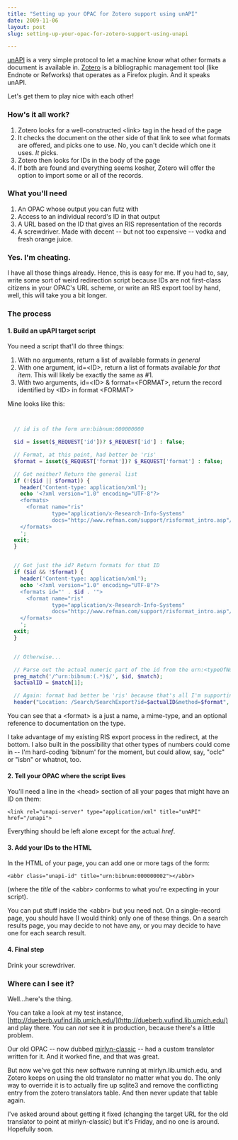 ```yaml
---
title: "Setting up your OPAC for Zotero support using unAPI"
date: 2009-11-06
layout: post
slug: setting-up-your-opac-for-zotero-support-using-unapi

---
```


[unAPI](http://unapi.info) is a very simple protocol to let a machine know what other formats a document is available in. [Zotero](http://zotero.org) is a bibliographic management tool (like Endnote or Refworks) that operates as a Firefox plugin. And it speaks unAPI.

Let's get them to play nice with each other!

### How's it all work?

  1. Zotero looks for a well-constructed &lt;link&gt; tag in the head of the page
  2. It checks the document on the other side of that link to see what formats are offered, and picks one to use. No, you can't decide which one it uses. *It* picks.
  2. Zotero then looks for IDs in the body of the page
  3. If both are found and everything seems kosher, Zotero will offer the option to import some or all of the records.

### What you'll need

  1. An OPAC whose output you can futz with
  2. Access to an individual record's ID in that output
  3. A URL based on the ID that gives an RIS representation of the records
  4. A screwdriver. Made with decent -- but not too expensive -- vodka and fresh orange juice.


### Yes. I'm cheating.

I have all those things already. Hence, this is easy for me. If you had to, say, write some sort of weird redirection script because IDs are not first-class citizens in your OPAC's URL scheme, or write an RIS export tool by hand, well, this will take you a bit longer.

### The process

#### 1. Build an upAPI target script

You need a script that'll do three things:

  1. With no arguments, return a list of available formats *in general*
  2. With one argument, id=&lt;ID&gt;, return a list of formats available *for that item*. This will likely be exactly the same as #1.
  3. With two arguments, id=&lt;ID&gt; &amp; format=&lt;FORMAT&gt;, return the record identified by &lt;ID&gt; in format &lt;FORMAT&gt;

Mine looks like this:


~~~php


  // id is of the form urn:bibnum:000000000

  $id = isset($_REQUEST['id'])? $_REQUEST['id'] : false;

  // Format, at this point, had better be 'ris'
  $format = isset($_REQUEST['format'])? $_REQUEST['format'] : false;

  // Got neither? Return the general list
  if (!($id || $format)) {
    header('Content-type: application/xml');
    echo '<?xml version="1.0" encoding="UTF-8"?>
    <formats>
      <format name="ris"
              type="application/x-Research-Info-Systems"
              docs="http://www.refman.com/support/risformat_intro.asp"/>
    </formats>
    ';
  exit;  
  }


  // Got just the id? Return formats for that ID
  if ($id && !$format) {
    header('Content-type: application/xml');
    echo '<?xml version="1.0" encoding="UTF-8"?>
    <formats id="' . $id . '">
      <format name="ris"
              type="application/x-Research-Info-Systems"
              docs="http://www.refman.com/support/risformat_intro.asp"/>
    </formats>
    ';  
  exit;  
  }


  // Otherwise...

  // Parse out the actual numeric part of the id from the urn:<typeOfNumber> prefix
  preg_match('/^urn:bibnum:(.*)$/', $id, $match);
  $actualID = $match[1];

  // Again: format had better be 'ris' because that's all I'm supporting at this point.
  header("Location: /Search/SearchExport?id=$actualID&method=$format", true, 302);

~~~

You can see that a &lt;format&gt; is a just a name, a mime-type, and an optional reference to documentation on the type.

I take advantage of my existing RIS export process in the redirect, at the bottom. I also built in the possibility that other types of numbers could come in -- I'm hard-coding 'bibnum' for the moment, but could allow, say, "oclc" or "isbn" or whatnot, too.

#### 2. Tell your OPAC where the script lives

You'll need a line in the &lt;head&gt; section of all your pages that might have an ID on them:

    <link rel="unapi-server" type="application/xml" title="unAPI" href="/unapi">

Everything should be left alone except for the actual *href*.

#### 3. Add your IDs to the HTML

In the HTML of your page, you can add one or more tags of the form:

    <abbr class="unapi-id" title="urn:bibnum:000000002"></abbr>

(where the *title* of the &lt;abbr&gt; conforms to what you're expecting in your script).

You can put stuff inside the &lt;abbr&gt; but you need not. On a single-record page, you should have (I would think) only one of these things. On a search results page, you may decide to not have any, or you may decide to have one for each search result.

#### 4. Final step

Drink your screwdriver.

### Where can I see it?

Well...here's the thing.

You can take a look at my test instance, [http://dueberb.vufind.lib.umich.edu/](http://dueberb.vufind.lib.umich.edu/) and play there. You can *not* see it in production, because there's a little problem.

Our old OPAC -- now dubbed [mirlyn-classic](http://mirlyn-classic.lib.umich.edu) -- had a custom translator written for it. And it worked fine, and that was great.

But now we've got this new software running at mirlyn.lib.umich.edu, and Zotero keeps on using the old translator no matter what you do. The only way to override it is to actually fire up sqlite3 and remove the conflicting entry from the zotero translators table. And then never update that table again.

I've asked around about getting it fixed (changing the target URL for the old translator to point at mirlyn-classic) but it's Friday, and no one is around. Hopefully soon.
